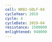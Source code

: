 ```yaml
---
cell: NR02-GOLF-04
cycleYear: 2019
cycle: 4
cycleDate: 2019-04
resistance: 1500000
enlightened: 948000
---
```

